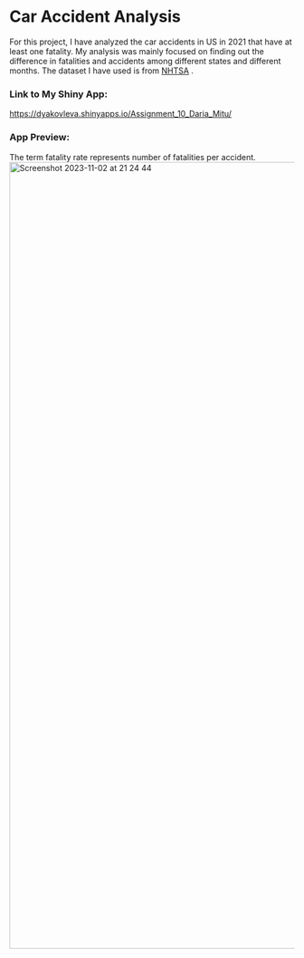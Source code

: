 # Car Accident Analysis
For this project, I have analyzed the car accidents in US in 2021 that have at least one fatality. My analysis was mainly focused on finding out the difference in fatalities and accidents among different states and different months. The dataset I have used is from [NHTSA](https://www.nhtsa.gov/research-data/fatality-analysis-reporting-system-fars) . 


### Link to My Shiny App:
https://dyakovleva.shinyapps.io/Assignment_10_Daria_Mitu/

### App Preview:
The term fatality rate represents number of fatalities per accident.
<img width="1390" alt="Screenshot 2023-11-02 at 21 24 44" src="https://github.com/Meher-Mitu/Shiny-App-Accidents/assets/149747118/a109947d-9df4-4d17-a449-17351cc24051">

